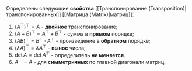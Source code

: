 Определены следующие **свойства** [[Транспонирование (Transposition)|транспонированных]] [[Матрица (Matrix)|матриц]]:
1. $(A^\top)^\top=A$ - **двойное** транспонирование;
2. $(A+B)^\top=A^\top+B^\top$ - сумма в **прямом** порядке;
3. $(AB)^\top=B^\top \cdot A^\top$ - произведение в **обратном** порядке;
4. $(\lambda A)^\top=\lambda A^\top$ - **вынос** числа;
5. $\det A = \det A^\top$ - определитель **не меняется**.
6. $A^\top=A$ - для **симметричных** по главной диагонали матриц.